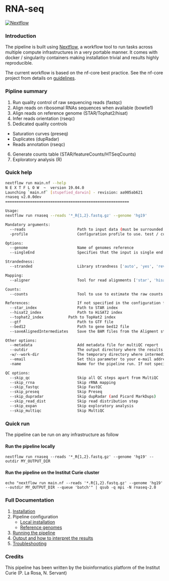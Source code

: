 # RNA-seq 

[![Nextflow](https://img.shields.io/badge/nextflow-%E2%89%A50.32.0-brightgreen.svg)](https://www.nextflow.io/)

### Introduction

The pipeline is built using [Nextflow](https://www.nextflow.io), a workflow tool to run tasks across multiple compute infrastructures in a very portable manner. 
It comes with docker / singularity containers making installation trivial and results highly reproducible.

The current workflow is based on the nf-core best practice. See the nf-core project from details on [guidelines](https://nf-co.re/).

### Pipline summary

1. Run quality control of raw sequencing reads (fastqc)
2. Align reads on ribosomal RNAs sequences when available (bowtie1)
3. Align reads on reference genome (STAR/Tophat2/hisat)
4. Infer reads orientation (rseqc)
5. Dedicated quality controls
  - Saturation curves (preseq)
  - Duplicates (dupRadar)
  - Reads annotation (rseqc)
6. Generate counts table (STAR/featureCounts/HTSeqCounts)
7. Exploratory analysis (R)

### Quick help

```bash
nextflow run main.nf --help
N E X T F L O W  ~  version 19.04.0
Launching `main.nf` [stupefied_darwin] - revision: aa905ab621
rnaseq v2.0.0dev
=======================================================

Usage:
nextflow run rnaseq --reads '*_R{1,2}.fastq.gz' --genome 'hg19' 

Mandatory arguments:
  --reads                       Path to input data (must be surrounded with quotes)
  -profile                      Configuration profile to use. test / curie / conda / docker / singularity

Options:
  --genome                      Name of genomes reference
  --singleEnd                   Specifies that the input is single end reads

Strandedness:
  --stranded                    Library strandness ['auto', 'yes', 'reverse', 'no']. Default: 'auto'

Mapping:
  --aligner                     Tool for read alignments ['star', 'hisat2', 'tophat2']. Default: 'star'

Counts:
  --counts                      Tool to use to estimate the raw counts per gene ['star', 'featureCounts', 'HTseqCounts']. Default: 'star'

References:                     If not specified in the configuration file or you wish to overwrite any of the references.
  --star_index                  Path to STAR index
  --hisat2_index                Path to HiSAT2 index
  --tophat2_index		    Path to TopHat2 index
  --gtf                         Path to GTF file
  --bed12                       Path to gene bed12 file
  --saveAlignedIntermediates    Save the BAM files from the Aligment step  - not done by default

Other options:
  --metadata                    Add metadata file for multiQC report
  --outdir                      The output directory where the results will be saved
  -w/--work-dir                 The temporary directory where intermediate data will be saved
  --email                       Set this parameter to your e-mail address to get a summary e-mail with details of the run sent to you when the workflow exits
  -name                         Name for the pipeline run. If not specified, Nextflow will automatically generate a random mnemonic.

QC options:
  --skip_qc                     Skip all QC steps apart from MultiQC
  --skip_rrna                   Skip rRNA mapping
  --skip_fastqc                 Skip FastQC
  --skip_preseq                 Skip Preseq
  --skip_dupradar               Skip dupRadar (and Picard MarkDups)
  --skip_read_dist              Skip read distribution step
  --skip_expan                  Skip exploratory analysis
  --skip_multiqc                Skip MultiQC

```

### Quick run

The pipeline can be run on any infrastructure as follow

#### Run the pipeline locally

```
nextflow run rnaseq --reads '*_R{1,2}.fastq.gz' --genome 'hg19' --outdir MY_OUTPUT_DIR

```

#### Run the pipeline on the Institut Curie cluster

```
echo "nextflow run main.nf --reads '*.R{1,2}.fastq.gz' --genome 'hg19' --outdir MY_OUTPUT_DIR --queue 'batch'" | qsub -q mpi -N rnaseq-2.0

```

### Full Documentation

1. [Installation](docs/installation.md)
2. Pipeline configuration
    * [Local installation](docs/configuration/local.md)
    * [Reference genomes](docs/configuration/reference_genomes.md)  
3. [Running the pipeline](docs/usage.md)
4. [Output and how to interpret the results](docs/output.md)
5. [Troubleshooting](docs/troubleshooting.md)

### Credits
This pipeline has been written by the bioinformatics platform of the Institut Curie (P. La Rosa, N. Servant)
